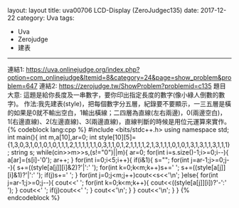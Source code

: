 layout: layout
title: uva00706 LCD-Display  (ZeroJudgec135)
date: 2017-12-22
category: Uva 
tags:
- Uva
- Zerojudge
- 建表
---
連結1: https://uva.onlinejudge.org/index.php?option=com_onlinejudge&Itemid=8&category=24&page=show_problem&problem=647
連結2: https://zerojudge.tw/ShowProblem?problemid=c135
題目大意: 這題是給你長度及一串數字，要你印出指定長度的數字(像小綠人倒數的數字)。
作法:我先建表(style)，把每個數字分五層，紀錄要不要顯示，一三五層是橫的如果是0就不輸出空白，1輸出橫線；二四層為直線(左右兩邊)，0(兩邊空白)，1(右邊直線)、2(左邊直線)、3(兩邊直線)，直線判斷的時候是用位元運算來實作。
{% codeblock lang:cpp %}
#include <bits/stdc++.h>
using namespace std;
int main(){
    int m,a[10],ar=0;
    int style[10][5]={1,3,0,3,1,0,1,0,1,0,1,1,1,2,1,1,1,1,1,1,0,3,1,1,0,1,2,1,1,1,1,2,1,3,1,1,1,0,1,0,1,3,1,3,1,1,3,1,1,1};
    string s;
    while(cin>>m>>s,(s!="0")||m){
        ar=0;
        for(int i=s.size()-1;i>=0;i--){
            a[ar]=(s[i]-'0');
            ar++;
        }
        for(int i=0;i<5;i++){
            if(i&1){
                s="";
                for(int j=ar-1;j>=0;j--){
                    s+=((style[a[j]][i]&2)?'|':' ');
                    for(int k=0;k<m;k++)s+=' ';
                    s+=((style[a[j]][i]&1)?'|':' ');
                    if(j)s+=' ';
                }
                for(int j=0;j<m;j++)cout<<s<<'\n';
            }else{
                for(int j=ar-1;j>=0;j--){
                    cout<<' ';
                    for(int k=0;k<m;k++){
                        cout<<((style[a[j]][i])?'-':' ');
                    }
                    cout<<' ';
                    if(j)cout<<' ';
                }
                cout<<'\n';
            }
        }
        cout<<'\n';
    }
}
{% endcodeblock %}